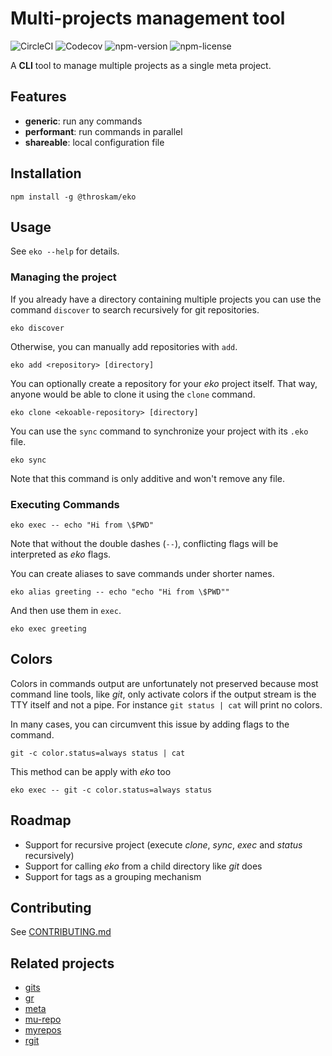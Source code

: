 # Multi-projects management tool

![CircleCI](https://img.shields.io/circleci/build/github/throskam/eko)
![Codecov](https://img.shields.io/codecov/c/github/throskam/eko)
![npm-version](https://img.shields.io/npm/v/@throskam/eko)
![npm-license](https://img.shields.io/npm/l/@throskam/eko)

A **CLI** tool to manage multiple projects as a single meta project.

## Features

- **generic**: run any commands
- **performant**: run commands in parallel
- **shareable**: local configuration file

## Installation

`npm install -g @throskam/eko`

## Usage

See `eko --help` for details.

### Managing the project

If you already have a directory containing multiple projects you can use the
command `discover` to search recursively for git repositories.

`eko discover`

Otherwise, you can manually add repositories with `add`.

`eko add <repository> [directory]`

You can optionally create a repository for your *eko* project itself.
That way, anyone would be able to clone it using the `clone` command.

`eko clone <ekoable-repository> [directory]`

You can use the `sync` command to synchronize your project with its `.eko` file.

`eko sync`

Note that this command is only additive and won't remove any file.

### Executing Commands

`eko exec -- echo "Hi from \$PWD"`

Note that without the double dashes (`--`), conflicting flags will be interpreted
as *eko* flags.

You can create aliases to save commands under shorter names.

`eko alias greeting -- echo "echo "Hi from \$PWD""`

And then use them in `exec`.

`eko exec greeting`

## Colors

Colors in commands output are unfortunately not preserved because most command
line tools, like *git*, only activate colors if the output stream is the TTY itself
and not a pipe.
For instance `git status | cat` will print no colors.

In many cases, you can circumvent this issue by adding flags to the command.

`git -c color.status=always status | cat`

This method can be apply with *eko* too

`eko exec -- git -c color.status=always status`

## Roadmap

- Support for recursive project (execute *clone*, *sync*, *exec* and *status* recursively)
- Support for calling *eko* from a child directory like *git* does
- Support for tags as a grouping mechanism

## Contributing

See [CONTRIBUTING.md](CONTRIBUTING.md)

## Related projects

- [gits](http://gitslave.sourceforge.net/gits-man-page.html)
- [gr](https://github.com/mixu/gr)
- [meta](https://github.com/mateodelnorte/meta)
- [mu-repo](https://github.com/fabioz/mu-repo/)
- [myrepos](http://myrepos.branchable.com/)
- [rgit](https://metacpan.org/pod/rgit)
